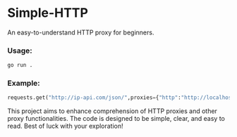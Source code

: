 # Simple-HTTP
An easy-to-understand HTTP proxy for beginners.

### Usage:
```bash
go run .
```

### Example:
```python
requests.get("http://ip-api.com/json/",proxies={"http":"http://localhost:12345"})
```

This project aims to enhance comprehension of HTTP proxies and other proxy functionalities. The code is designed to be simple, clear, and easy to read. Best of luck with your exploration!
